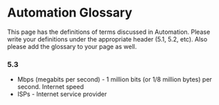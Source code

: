 # Automation Glossary

This page has the definitions of terms discussed in Automation. Please write your definitions under the appropriate header (5.1, 5.2, etc). Also please add the glossary to your page as well.

 

### 5.3

- Mbps (megabits per second) -      1 million bits (or 1/8 million bytes) per second. Internet speed
- ISPs - Internet service      provider